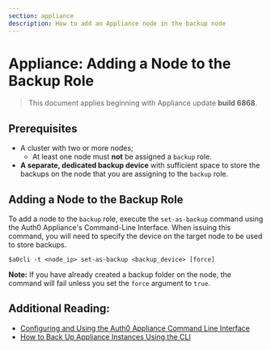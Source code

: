 ```yaml
---
section: appliance
description: How to add an Appliance node in the backup node
---
```


# Appliance: Adding a Node to the Backup Role

> This document applies beginning with Appliance update **build 6868**.

## Prerequisites

* A cluster with two or more nodes;
    * At least one node must **not** be assigned a `backup` role.
* **A separate, dedicated backup device** with sufficient space to store the backups on the node that you are assigning to the `backup` role.

## Adding a Node to the Backup Role

To add a node to the `backup` role, execute the `set-as-backup` command using the Auth0 Appliance's Command-Line Interface. When issuing this command, you will need to specify the device on the target node to be used to store backups.

`$a0cli -t <node_ip> set-as-backup <backup_device> [force]`

**Note:** If you have already created a backup folder on the node, the command will fail unless you set the `force` argument to `true`.



## Additional Reading:
* [Configuring and Using the Auth0 Appliance Command Line Interface](/appliance/cli/configure-cli)
* [How to Back Up Appliance Instances Using the CLI](/appliance/cli/backing-up-the-appliance)
